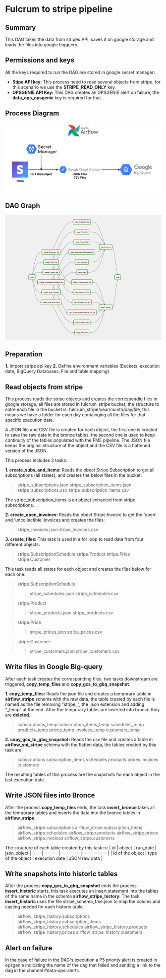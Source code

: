 # Fulcrum to stripe pipeline

## Summary

This DAG takes the data from stripes API, saves it on google storage and loads the files into google bigquery.

## Permissions and keys

All the keys required to run the DAG are stored in google secret manager:

- **Stipe API key:**  This process need to read several objects from stripe, for this scenario we use the **STRIPE_READ_ONLY** key.
- **OPSGENIE API Key:** This DAG creates an OPSGENIE alert on failure, the **data_ops_opsgenie** key is required for that.

## Process Diagram
![Alt text](stripe2bq.jpg)

## DAG Graph
![Alt text](DAG_structure.png)

## Preparation

**1.** Import stripe api key
**2.** Define environment variables (Buckets, execution date, BigQuery Databases, File and table mapping)

## Read objects from stripe

This process reads the stripe objects and creates the correspondig files in google storage, all files are stored in fulcrum_stripe bucket, the structure to sotre each file in the bucket is: fulcrum_stripe/year/month/day/file, this means we have a folder for each day containging all the files for that specific execution date.

A JSON file and CSV file is created for each object, the first one is created to save the raw data in the bronce tables, the second one is used to keep continuity of the tables populated with the FME pipeline. The JSON file keeps the original structure of the object and the CSV file is a flattened version of the JSON.

This process includes 3 tasks:

**1. create_subs_and_items:** 
Reads the obect Stripe.Subscription to get all subscriptions (all states), and creates the below files in the bucket:

>stripe_subscriptions.json
stripe_subscription_items.json
stripe_subscriptions.csv
stripe_subscription_items.csv

The stripe_subscription_items is an object extracted from stripe subscriptions.

**2. create_open_invoices:** 
Reads the obect Stripe.Invoice to get the 'open' and 'uncollectible' invoices and creates the files:

>stripe_invoices.json
stripe_invoices.csv

**3. create_files:** 
This task is used in a for loop to read data from four different objects:

>stripe.SubscriptionSchedule
stripe.Product
stripe.Price
stripe.Customer

This task reads all states for each object and creates the files below for each one:

>stripe.SubscriptionSchedule
>>stripe_schedules.json
>>stripe_schedules.csv

>stripe.Product
>>stripe_products.json
>>stripe_products.csv

>stripe.Price
>>stripe_prices.json
>>stripe_prices.csv

>stripe.Customer
>>stripe_customers.json
>>stripe_customers.csv

## Write files in Google Big-query

After each task creates the corresponding files, two tasks downstream are triggered, **copy_temp_files** and **copy_gcs_to_gbq_snapshot**.

**1. copy_temp_files:**
Reads the json file and creates a temporary table in **airflow_stripe** schema with the raw data, the table created by each file is named as the file removing "stripe_", the .json extension and adding "_temp" at the end. After the temporary tables are inserted into bronce they are **deleted**.

>subscriptions_temp
>subscription_items_temp
>schedules_temp
>products_temp
>prices_temp
>invoices_temp
>customers_temp

**2. copy_gcs_to_gbq_snapshot:**
Reads the csv file and creates a table in **airflow_sni_stripe** schema with the flatten data, the tables created by this task are:

>subscriptions
>subscription_items
>schedules
>products
>prices
>invoices
>customers

The resulting tables of this process are the snapshots for each object in the last execution date.

## Write JSON files into Bronce

After the process **copy_temp_files** ends, the task **insert_bronce** takes all the temporary tables and inserts the data into the bronce tables in **airflow_stripe**:

>airflow_stripe.subscriptions
>airflow_stripe.subscription_items
>airflow_stripe.schedules
>airflow_stripe.products
>airflow_stripe.prices
>airflow_stripe.invoices
>airflow_stripe.customers

The structure of each table created by this task is:
| id | object | run_date | json_object |
|----|--------|----------|-------------|
| id of the object | type of the object | execution date | JSON raw data |


## Write snapshots into historic tables

After the process **copy_gcs_to_gbq_snapshot** ends the process **insert_historic** starts, this task executes an insert statement into the tables of the same name in the schema **airflow_stripe_history**.
The task **insert_historic** uses the file stripe_schema_fme.json to map the colums and casting needed for each historic table.

>airflow_stripe_history.subscriptions
>airflow_stripe_history.subscription_items
>airflow_stripe_history.schedules
>airflow_stripe_history.products
>airflow_stripe_history.prices
>airflow_stripe_history.customers

## Alert on failure
In tha case of failure in the DAG's execution a P5 priority alert is created in opsgenie indicating the name of the dag that failed and sending a link to the dag in the channel #data-ops-alerts.